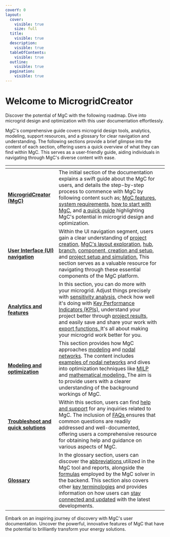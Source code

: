 ```yaml
---
coverY: 0
layout:
  cover:
    visible: true
    size: full
  title:
    visible: true
  description:
    visible: true
  tableOfContents:
    visible: true
  outline:
    visible: true
  pagination:
    visible: true
---
```


# Welcome to MicrogridCreator

Discover the potential of MgC with the following roadmap. Dive into microgrid design and optimization with this user documentation effortlessly.&#x20;

MgC's comprehensive guide covers microgrid design tools, analytics, modeling, support resources, and a glossary for clear navigation and understanding. The following sections provide a brief glimpse into the content of each section, offering users a quick overview of what they can find within MgC. This serves as a user-friendly guide, aiding individuals in navigating through MgC's diverse content with ease.

<table data-view="cards"><thead><tr><th></th><th></th><th></th></tr></thead><tbody><tr><td><a href="README (1).md"><strong>MicrogridCreator (MgC)</strong></a></td><td>The initial section of the documentation explains a swift guide about the  MgC for users, and details the step-by-step process to commence with MgC by following content such as; <a href="microgridcreator-mgc/mgc-features.md">MgC features, </a><a href="microgridcreator-mgc/system-requirements.md">system requirements,</a> <a href="microgridcreator-mgc/getting-started.md">how to start with MgC</a>, and <a href="microgridcreator-mgc/quick-guide-to-mgc.md">a quick guide</a> highlighting MgC's potential in microgrid design and optimization.</td><td></td></tr><tr><td><a href="user-interface-ui-navigation/"><strong>User Interface (UI) navigation</strong></a></td><td>Within the UI navigation segment, users gain a clear understanding of <a href="user-interface-ui-navigation/creating-a-project.md">project creation</a>, <a href="user-interface-ui-navigation/mgc-s-layout.md">MgC's layout exploration</a>, <a href="user-interface-ui-navigation/project-setup-and-simulation/hub-creation-and-setup.md">hub</a>, <a href="user-interface-ui-navigation/project-setup-and-simulation/branch-creation-and-setup.md">branch</a>, <a href="user-interface-ui-navigation/project-setup-and-simulation/component-creation-and-setup.md">component, creation and setup</a>, and <a href="user-interface-ui-navigation/project-setup-and-simulation/">project setup and simulation.</a> This section serves as a valuable resource for navigating through these essential components of the MgC platform.</td><td></td></tr><tr><td><a href="data-analysis-and-visualization/"><strong>Analytics and features</strong></a></td><td>In this section, you can do more with your microgrid. Adjust things precisely with <a href="data-analysis-and-visualization/sensitivity-analysis.md">sensitivity analysis,</a> check how well it's doing with <a href="data-analysis-and-visualization/key-performance-indicators-kpi-s.md">Key Performance Indicators (KPIs)</a>, understand your project better through <a href="data-analysis-and-visualization/project-results.md">project results, </a>and easily save and share your work with <a href="data-analysis-and-visualization/save-and-exporting-the-project.md">export functions. </a>It's all about making your microgrid work better for you.</td><td></td></tr><tr><td><a href="modeling-and-optimization/"><strong>Modeling and optimization</strong></a></td><td>This section provides how MgC approaches <a href="modeling-and-optimization/modeling/">modeling</a> and <a href="modeling-and-optimization/modeling/nodal-network/">nodal networks</a>. The content includes <a href="modeling-and-optimization/modeling/nodal-network/nodal-networks-examples.md">examples of nodal networks</a> and dives into optimization techniques like <a href="modeling-and-optimization/milp-modeling-and-optimization-models.md">MILP</a> and <a href="modeling-and-optimization/milp-mathematical-modeling.md">mathematical modeling. </a>The aim is to provide users with a clearer understanding of the background workings of MgC.</td><td></td></tr><tr><td><a href="troubleshooting/"><strong>Troubleshoot and quick solutions</strong></a></td><td>Within this section, users can find <a href="troubleshooting/help-and-support.md">help and support</a> for any inquiries related to MgC. The inclusion of <a href="troubleshooting/faq-s.md">FAQs </a>ensures that common questions are readily addressed and well-documented, offering users a comprehensive resource for obtaining help and guidance on various aspects of MgC.</td><td></td></tr><tr><td><a href="glossary/"><strong>Glossary</strong></a></td><td>In the glossary section, users can discover the <a href="glossary/definitions.md">abbreviations</a><a href="glossary/definitions.md#general-representation-with-definitions-that-are-used-in-the-mgc."> </a>utilized in the MgC tool and reports, alongside the <a href="glossary/definitions.md#reference-for-kpi-formulas">formulas</a> employed by the MgC solver in the backend. This section also covers other <a href="glossary/definitions.md#performance-metrics-formulas">key terminologies</a> and provides information on how users can <a href="glossary/stay-connected-and-updated.md">stay connected and updated</a> with the latest developments.</td><td></td></tr></tbody></table>

Embark on an inspiring journey of discovery with MgC's user documentation. Uncover the powerful, innovative features of MgC that have the potential to brilliantly transform your energy solutions.
